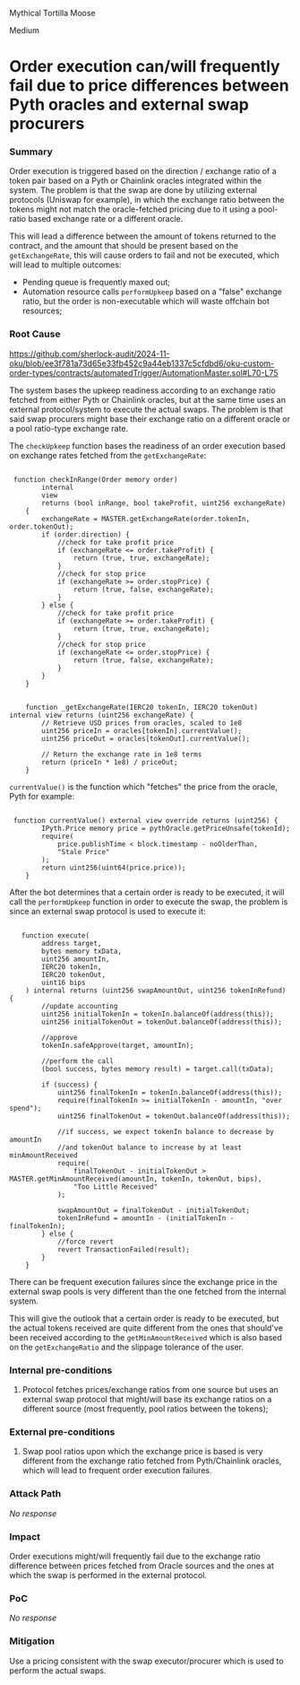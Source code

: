 Mythical Tortilla Moose

Medium

# Order execution can/will frequently fail due to price differences between Pyth oracles and external swap procurers

### Summary

Order execution is triggered based on the direction / exchange ratio of a token pair based on a Pyth or Chainlink oracles integrated within the system.
The problem is that the swap are done by utilizing external protocols (Uniswap for example), in which the exchange ratio between the tokens might not match the oracle-fetched pricing due to it using a pool-ratio based exchange rate or a different oracle. 

This will lead a difference between the amount of tokens returned to the contract, and the amount that should be present based on the `getExchangeRate`, this will cause orders to fail and not be executed, which will lead to multiple outcomes: 
- Pending queue is frequently maxed out;
- Automation resource calls `performUpkeep` based on a "false" exchange ratio, but the order is non-executable which will waste offchain bot resources;

### Root Cause

https://github.com/sherlock-audit/2024-11-oku/blob/ee3f781a73d65e33fb452c9a44eb1337c5cfdbd6/oku-custom-order-types/contracts/automatedTrigger/AutomationMaster.sol#L70-L75

The system bases the upkeep readiness according to an exchange ratio fetched from either Pyth or Chainlink oracles, but at the same time uses an external protocol/system to execute the actual swaps. The problem is that said swap procurers might base their exchange ratio on a different oracle or a pool ratio-type exchange rate. 

The `checkUpkeep` function bases the readiness of an order execution based on exchange rates fetched from the `getExchangeRate`: 

```solidity

 function checkInRange(Order memory order)
        internal
        view
        returns (bool inRange, bool takeProfit, uint256 exchangeRate)
    {
        exchangeRate = MASTER.getExchangeRate(order.tokenIn, order.tokenOut);
        if (order.direction) {
            //check for take profit price
            if (exchangeRate <= order.takeProfit) {
                return (true, true, exchangeRate);
            }
            //check for stop price
            if (exchangeRate >= order.stopPrice) {
                return (true, false, exchangeRate);
            }
        } else {
            //check for take profit price
            if (exchangeRate >= order.takeProfit) {
                return (true, true, exchangeRate);
            }
            //check for stop price
            if (exchangeRate <= order.stopPrice) {
                return (true, false, exchangeRate);
            }
        }
    }

```

```solidity

    function _getExchangeRate(IERC20 tokenIn, IERC20 tokenOut) internal view returns (uint256 exchangeRate) {
        // Retrieve USD prices from oracles, scaled to 1e8
        uint256 priceIn = oracles[tokenIn].currentValue();
        uint256 priceOut = oracles[tokenOut].currentValue();

        // Return the exchange rate in 1e8 terms
        return (priceIn * 1e8) / priceOut; 
    }

```

`currentValue()` is the function which "fetches" the price from the oracle, Pyth for example: 

```solidity

 function currentValue() external view override returns (uint256) {
        IPyth.Price memory price = pythOracle.getPriceUnsafe(tokenId);
        require(
            price.publishTime < block.timestamp - noOlderThan,
            "Stale Price"
        );
        return uint256(uint64(price.price));
    }

```

After the bot determines that a certain order is ready to be executed, it will call the `performUpkeep` function in order to execute the swap, the problem is since an external swap protocol is used to execute it: 

```solidity

   function execute(
        address target,
        bytes memory txData,
        uint256 amountIn,
        IERC20 tokenIn,
        IERC20 tokenOut,
        uint16 bips
    ) internal returns (uint256 swapAmountOut, uint256 tokenInRefund) {
        //update accounting
        uint256 initialTokenIn = tokenIn.balanceOf(address(this));
        uint256 initialTokenOut = tokenOut.balanceOf(address(this));

        //approve
        tokenIn.safeApprove(target, amountIn);

        //perform the call
        (bool success, bytes memory result) = target.call(txData);

        if (success) {
            uint256 finalTokenIn = tokenIn.balanceOf(address(this));
            require(finalTokenIn >= initialTokenIn - amountIn, "over spend");
            uint256 finalTokenOut = tokenOut.balanceOf(address(this));

            //if success, we expect tokenIn balance to decrease by amountIn
            //and tokenOut balance to increase by at least minAmountReceived
            require(
                finalTokenOut - initialTokenOut > MASTER.getMinAmountReceived(amountIn, tokenIn, tokenOut, bips),
                "Too Little Received"
            );

            swapAmountOut = finalTokenOut - initialTokenOut;
            tokenInRefund = amountIn - (initialTokenIn - finalTokenIn);
        } else {
            //force revert
            revert TransactionFailed(result);
        }
    }

```

There can be frequent execution failures since the exchange price in the external swap pools is very different than the one fetched from the internal system.

This will give the outlook that a certain order is ready to be executed, but the actual tokens received are quite different from the ones that should've been received according to the `getMinAmountReceived` which is also based on the `getExchangeRatio` and the slippage tolerance of the user. 

### Internal pre-conditions

1. Protocol fetches prices/exchange ratios from one source but uses an external swap protocol that might/will base its exchange ratios on a different source (most frequently, pool ratios between the tokens); 

### External pre-conditions

1. Swap pool ratios upon which the exchange price is based is very different from the exchange ratio fetched from Pyth/Chainlink oracles, which will lead to frequent order execution failures.

### Attack Path

_No response_

### Impact

Order executions might/will frequently fail due to the exchange ratio difference between prices fetched from Oracle sources and the ones at which the swap is performed in the external protocol.

### PoC

_No response_

### Mitigation

Use a pricing consistent with the swap executor/procurer which is used to perform the actual swaps.